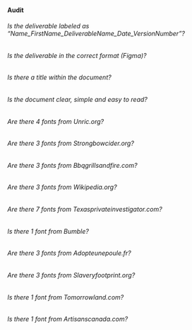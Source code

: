 #### Audit

###### Is the deliverable labeled as “Name_FirstName_DeliverableName_Date_VersionNumber”?
###### Is the deliverable in the correct format (Figma)?
###### Is there a title within the document?
###### Is the document clear, simple and easy to read?
###### Are there 4 fonts from Unric.org?
###### Are there 3 fonts from Strongbowcider.org?
###### Are there 3 fonts from Bbqgrillsandfire.com?
###### Are there 3 fonts from Wikipedia.org?
###### Are there 7 fonts from Texasprivateinvestigator.com?
###### Is there 1 font from Bumble?
###### Are there 3 fonts from Adopteunepoule.fr?
###### Are there 3 fonts from Slaveryfootprint.org?
###### Is there 1 font from Tomorrowland.com?
###### Is there 1 font from Artisanscanada.com?